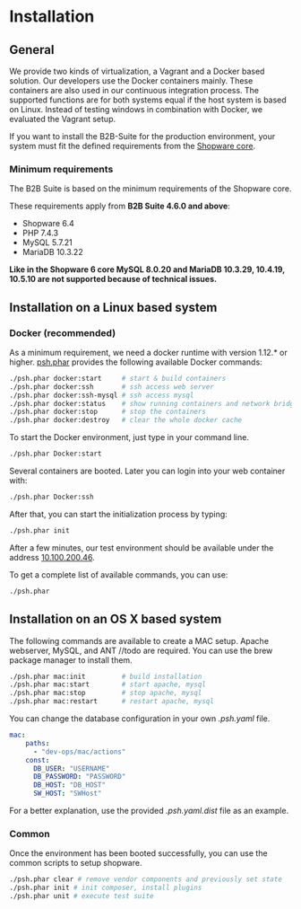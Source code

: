 # Installation

## General

We provide two kinds of virtualization, a Vagrant and a Docker based solution. Our developers use the Docker containers mainly.
These containers are also used in our continuous integration process. The supported functions are for both systems equal if the host system is based on Linux.
Instead of testing windows in combination with Docker, we evaluated the Vagrant setup.

If you want to install the B2B-Suite for the production environment, your system must fit the defined requirements from the [Shopware core](https://developers.shopware.com/sysadmins-guide/system-requirements/).

### Minimum requirements

The B2B Suite is based on the minimum requirements of the Shopware core.

These requirements apply from **B2B Suite 4.6.0 and above**:

* Shopware 6.4
* PHP 7.4.3
* MySQL 5.7.21
* MariaDB 10.3.22

**Like in the Shopware 6 core MySQL 8.0.20 and MariaDB 10.3.29, 10.4.19, 10.5.10 are not supported because of technical issues.**

## Installation on a Linux based system

### Docker (recommended)

As a minimum requirement, we need a docker runtime with version 1.12.* or higher. [psh.phar](https://github.com/shopwareLabs/psh) provides the following available Docker commands:

```bash
./psh.phar docker:start     # start & build containers
./psh.phar docker:ssh       # ssh access web server
./psh.phar docker:ssh-mysql # ssh access mysql
./psh.phar docker:status    # show running containers and network bridges
./psh.phar docker:stop      # stop the containers
./psh.phar docker:destroy   # clear the whole docker cache
```

To start the Docker environment, just type in your command line.

```bash
./psh.phar Docker:start
```

Several containers are booted. Later you can login into your web container with:

```bash
./psh.phar Docker:ssh
```

After that, you can start the initialization process by typing:

```bash
./psh.phar init
```

After a few minutes, our test environment should be available under the address [10.100.200.46](http://10.100.200.46).

To get a complete list of available commands, you can use:

```bash
./psh.phar
```

## Installation on an OS X based system

The following commands are available to create a MAC setup. Apache webserver, MySQL, and ANT //todo are required. You can use the brew package manager to install them.

```bash
./psh.phar mac:init         # build installation
./psh.phar mac:start        # start apache, mysql 
./psh.phar mac:stop         # stop apache, mysql
./psh.phar mac:restart      # restart apache, mysql
```

You can change the database configuration in your own *.psh.yaml* file.

```yaml
mac:
    paths:
      - "dev-ops/mac/actions"
    const:
      DB_USER: "USERNAME"
      DB_PASSWORD: "PASSWORD"
      DB_HOST: "DB_HOST"
      SW_HOST: "SWHost"
```

For a better explanation, use the provided *.psh.yaml.dist* file as an example.

### Common

Once the environment has been booted successfully, you can use the common scripts to setup shopware.

```bash
./psh.phar clear # remove vendor components and previously set state
./psh.phar init # init composer, install plugins
./psh.phar unit # execute test suite
```
